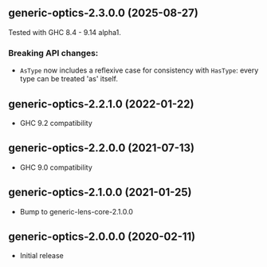 ## generic-optics-2.3.0.0 (2025-08-27)

Tested with GHC 8.4 - 9.14 alpha1.

### Breaking API changes:
- `AsType` now includes a reflexive case for consistency with `HasType`: every
  type can be treated 'as' itself.

## generic-optics-2.2.1.0 (2022-01-22)
- GHC 9.2 compatibility

## generic-optics-2.2.0.0 (2021-07-13)
- GHC 9.0 compatibility

## generic-optics-2.1.0.0 (2021-01-25)
- Bump to generic-lens-core-2.1.0.0

## generic-optics-2.0.0.0 (2020-02-11)
- Initial release
